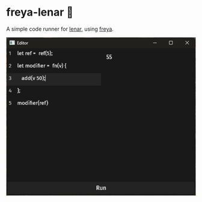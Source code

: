 # freya-lenar 🦀

A simple code runner for [lenar](https://github.com/marc2332/lenar), using [freya](https://github.com/marc2332/freya/).

![Demo Screenshot](./demo.png)
